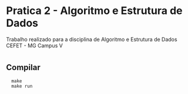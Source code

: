 # Pratica 2 - Algoritmo e Estrutura de Dados #
Trabalho realizado para a disciplina de Algoritmo e Estrutura de Dados
CEFET - MG Campus V

#  #

## Compilar ##
```
  make
  make run
```
